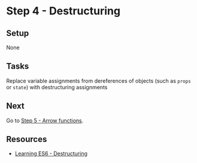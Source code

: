 # Step 4 - Destructuring

## Setup

None

## Tasks

Replace variable assignments from dereferences of objects (such as `props` or `state`) with destructuring assignments

## Next

Go to [Step 5 - Arrow functions](../05-arrow-functions/).

## Resources

- [Learning ES6 - Destructuring](http://www.benmvp.com/learning-es6-destructuring/)
